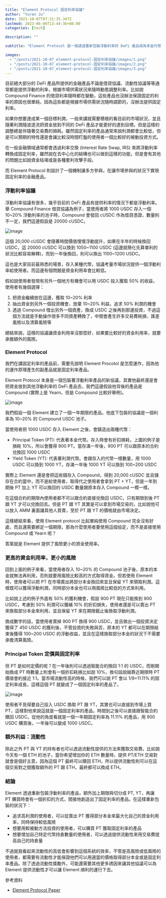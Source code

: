```yaml
---
title: "Element Protocol 固定利率協議"
author: "Yuren Ju"
date: 2021-10-07T07:31:35.347Z
lastmod: 2023-06-06T13:44:36+08:00
categories: [tech]

description: ""

subtitle: "Element Protocol 是一個透過重新包裝浮動利率的 DeFi 產品成為本金代幣以及利率代幣來提供固定利率的 DeFi 產品"

images:
  - "/posts/2021-10-07_element-protocol-固定利率協議/images/1.png"
  - "/posts/2021-10-07_element-protocol-固定利率協議/images/2.png"
  - "/posts/2021-10-07_element-protocol-固定利率協議/images/3.png"
---
```


目前絕大部分的 DeFi 產品所提供的金融產品不論是借貸協議、流動性協議等等通常都是提供浮動的利率，根據市場供需狀況來隨時動態調整利率。比如說 Compound Finance 的借貸利率隨時都在變動，這些產品也沒辦法保證固定的利率的原因也很單純，因為這些都是根據市場供需狀況隨時調節的，沒辦法提供固定利率。

如果你想要達成某一個目標利潤，一般來講就需要積極的看目前的市場狀況，並且隨著利潤隨波逐流把資金放到不同的 DeFi 產品才能更好的達到目標。但是這樣的調整總是伴隨著交易費的損耗。雖然固定利率的產品通常來說利潤都會比較低，但是可以預期的特性還是會讓比較沒時間盯盤的使用者一個比較好的被動投資方式。

在一般金融領域通常都會透過利率交換 (Interest Rate Swap, IRS) 來將浮動利率轉換成固定利率，雖然說在去中心化的結構也可以做到這樣的功能，但是會有其他的問題比如說資金枯竭或是各種套利攻擊手段。

而 Element Protocol 則設計了一個機制讓多方參與，在讓市場參與的狀況下實現固定利率的金融產品。

### 浮動利率協議

浮動利率協議有很多，幾乎目前的 DeFi 產品有提供利率的情況下都是浮動利率。舉 Compound Finance 借貸協議為例子，當使用者將 1000 USDC 存入一個 10~20% 浮動利率的池子時，Compound 會發回 cUSDC 作為借貸憑證，數量則不一定，我們這邊假設是 20000 cUSDC。

![image](/posts/2021-10-07_element-protocol-固定利率協議/images/1.png#layoutTextWidth)

這個 20,000 cUSDC 會隨著時間價值慢慢浮動提升，如果在半年的時候換回 USDC，這 20000 cUSDC 可以換到 1050~1100 USDC (這邊就簡化先算單利的狀況比較容易解釋)，而到一年後換回，則可以換出 1100~1200 USDC。

這也是大家目前最熟悉的場景，存入某種代幣，協議考量市場狀況提供一個浮動利率給使用者。而這邊有個問題是資金利用率會比較低。

假如說使用者發現有另外一個地方有機會可以用 USDC 投入獲取 50% 的收益，使用者有幾個選擇：

1.  把資金繼續放在這邊，獲取 10~20% 利率
2.  抽出資金到另外一個投資機會，放棄 10~20% 利益，追求 50% 利潤的機會
3.  透過 Compound 借出另外一個資產，換成 USDC 之後再到那邊投資，不過這個方法就是手動操作很多不同資產轉換了，中間會產生許多交易費耗損、匯差風險以及清算風險等

總結來說，這樣的協議讓資金利用率沒那麼好，如果要比較好的資金利用率，就要承擔額外的風險。

### Element Protocol

我們在講固定利率的產品前，需要先說明 Element Procotol 是怎麼運作，因為他的運作原理產生的副產品就是固定利率產品。

Element Protocol 本身是一個包裝著浮動利率產品的新協議，其實他最終還是會把資金放到其他浮動利率的 DeFi 產品去，我們這邊假設他背後的產品是 Compound (實際上是 Yearn，但是 Compound 比較好舉例)。

![image](/posts/2021-10-07_element-protocol-固定利率協議/images/2.png#layoutTextWidth)

我們假設一個 Element 建立了一個一年期限的產品，他底下包裝的協議是一個利率為 10~20% 的 Compound USDC 池子。

當使用者把 1000 USDC 存入 Element 之後，會鑄造出兩種代幣：

- Principal Token (PT): 代表著本金代幣。存入時會有折扣損耗，上圖的例子是損耗 10%，所以會獲得 900 PT。當存滿一年後，900 PT 可以跟原本的合約兌換回 1000 USDC
- Yield Token (YT): 代表著利潤代幣。會跟存入的代幣一樣數量，用 1000 USDC 可以換到 1000 YT，存滿一年後 1000 YT 可以換到 100~200 USDC

實際上 Element 還是會把這些錢存入 Compound，得到 20,000 cUSDC 並且儲存在合約當中，而不是給使用者，取得代之使用者會拿到 PT + YT，但是一年到期後 PT 加上 YT 可以換回的 USDC 數量跟原本存入 Compound 一模一樣。

在這個合約的期限內使用者都不可以跟合約直接兌換回 USDC，只有期限到後 PT 跟 YT 才可以兌換回去。但是 PT 跟 YT 其實是可以拿到市場交易的，比如說他可以放入 AMM 裏面讓其他人買賣，至於 PT 跟 YT 的價格就由市場決定。

這樣總結來看，使用 Element protocol 比起單純使用 Compound 完全沒有好處，而且還需要綁定一個期限，那為什麼使用者要使用這個協定，而不是直接使用 Compound 或 Yearn 呢？

答案就是 Element 提供了風險更小的資金使用率。

### 更高的資金利用率，更小的風險

回到上面的例子來看，當使用者存入 10~20% 的 Compound 池子後，原本的本金就無法再利用，否則就要用風險比較高的方式取得資金。但若使用 Element 時，使用者可以把 PT 在市場賣出將部分本金換回來並且保留 YT 來領取利潤。這樣既可以獲得浮動利潤，同時部分本金也可以用風險比較低的方式來利用。

比如說上述的例子外面有 50% 的獲利機會，假設 900 PT 現在只能換到 900 USDC，考慮到 50% 利潤可以彌補 10% 的折扣損失，使用者還是可以賣出 PT 來換取部分本金來利用，並且保留 YT 來在期限截止後換取浮動利潤。

換成數字的話，當使用者賣掉 900 PT 換得 900 USDC，並且做出一個投資決定獲得了 450 USDC 的獲利後，不管投資的失敗與否，原本的 YT 都可以在期限結束後獲得 100~200 USDC 的浮動收益，並且在這樣換取部分本金的狀況下不需要承擔清算風險。

### Principal Token 定價與固定利率

但 PT 是如何定價的呢？在一年後則可以透過智能合約換回 1:1 的 USDC，而剛開始換成 PT 時數量上則會有一個折扣耗損比如說 10%，換句話說越靠近期限時 PT 價值會約接近 1:1。當市場流動性高的時候，我們可以說 PT 會以 1/9=11.11% 的固定利率成長，這樣這個 PT 就變成了一個固定利率的產品了。

![image](/posts/2021-10-07_element-protocol-固定利率協議/images/3.png#layoutTextWidth)

使用者不見得要自己投入 USDC 換取 PT 跟 YT，其實也可以直接到市場上買 PT，這樣對他來說這就是一個固定利率的產品，時間到之後可以直接跟智能合約贖回 USDC。從他的角度看就是一個一年期固定利率為 11.11% 的產品，用 900 USDC 購買後，一年後可以變成 1000 USDC。

### 額外利益：流動性

除此之外 PT 與 YT 的持有者也可以透過流動性提供的方法來獲取交易費。比如說今天有一個 ETH 的池子，當你希望增加你的 ETH 數量時，提供 PT/ETH 交易對就會是個好主意，因為這個 PT 最終可以贖回 ETH，所以提供流動性則可以在這個交易對之間獲取額外的 PT 跟 ETH，最終都可以換成 ETH。

### 結論

Element 透過重新包裝浮動利率的產品，額外加上期限與切分成 PT, YT，再讓 PT 購買時會有一個折扣的方式，間接地創造出了固定利率的產品。在這樣重新包裝的狀況下：

- 追求高利潤的使用者，可以從賣出 PT 獲得部分本金來最大化自己的資金利用率，同時保持較低風險
- 想要用較被動方法投資的使用者，可以購買 PT 獲取固定利率的產品
- 想要增加自己特定代幣持倉數量的使用者，可以透過提供流動性來用交易費提高自己的持倉量

不過就我看起來流動性的高低會影響到這個系統的效率，不管是高風險或低風險的使用者，都需要有流動性才能保證他們可以用適當的價格取得部分本金或是固定利率產品。除了透過流動性獎勵外，可能還需要其他更多誘因來讓其他協議可以為 Element 提供流動性才可以讓 Element 順利的運行下去。

參考資料

- [Element Protocol Paper](https://paper.element.fi/#4-minting-and-providing-liquidity)
